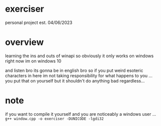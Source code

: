 # exerciser
personal project
est. 04/06/2023

# overview
learning the ins and outs of winapi
so obviously it only works on windows right now
im on windows 10

and listen bro its gonna be in english bro so if you put weird esoteric
characters in here im not taking responsibility for what happens to you ...
you put that on yourself
but it shouldn't do anything bad regardless...


# note
if you want to compile it yourself and you are noticeably a windows user ...
`g++ window.cpp -o exerciser -DUNICODE -lgdi32`